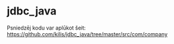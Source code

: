 # jdbc_java
Psniedzēj kodu var aplūkot šeit:
https://github.com/kilis/jdbc_java/tree/master/src/com/company

